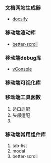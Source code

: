 
### 文档网站生成器
- [docsify](https://docsify.js.org/#/zh-cn/)

### 移动端滚动库
- [better-scroll](https://github.com/ustbhuangyi/better-scroll)

### 移动端debug库
- [vConsole](https://github.com/Tencent/vConsole)

### 移动端可视化库

### 移动端工具函数
1. 适口适配
2. 头部适配
3. 

### 移动端常用组件库
1. tab-list
2. modal
3. better-scroll


